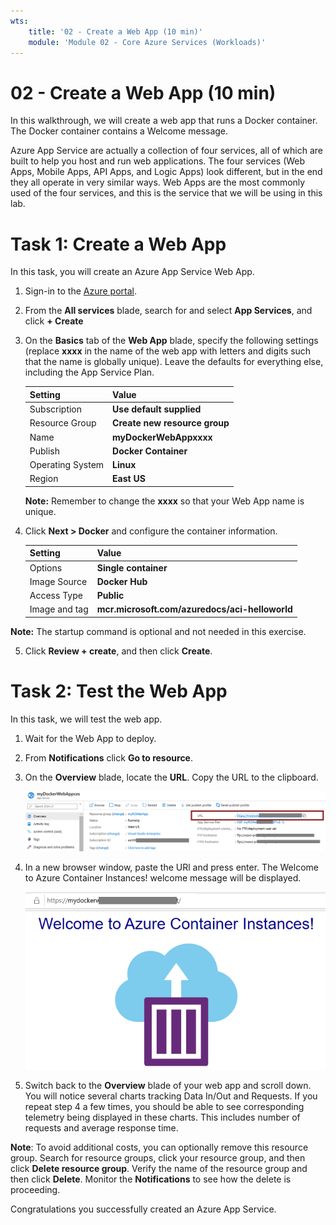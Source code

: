 ```yaml
---
wts:
    title: '02 - Create a Web App (10 min)'
    module: 'Module 02 - Core Azure Services (Workloads)'
---
```

# 02 - Create a Web App (10 min)

In this walkthrough, we will create a web app that runs a Docker container. The Docker container contains a Welcome message. 

Azure App Service are actually a collection of four services, all of which are built to help you host and run web applications. The four services (Web Apps, Mobile Apps, API Apps, and Logic Apps) look different, but in the end they all operate in very similar ways. Web Apps are the most commonly used of the four services, and this is the service that we will be using in this lab.

# Task 1: Create a Web App 

In this task, you will create an Azure App Service Web App. 

1. Sign-in to the [Azure portal](http://portal.azure.com/). 

2. From the **All services** blade, search for and select **App Services**, and click **+ Create**

3. On the **Basics** tab of the **Web App** blade, specify the following settings (replace **xxxx** in the name of the web app with letters and digits such that the name is globally unique). Leave the defaults for everything else, including the App Service Plan. 

    | Setting | Value |
    | -- | -- |
    | Subscription | **Use default supplied** |
    | Resource Group | **Create new resource group**|
    | Name | **myDockerWebAppxxxx** |
    | Publish | **Docker Container** |
    | Operating System | **Linux** |
    | Region | **East US** |
    
    **Note:** Remember to change the **xxxx** so that your Web App name is unique.

4. Click **Next > Docker** and configure the container information.  

    | Setting | Value |
    | -- | -- |
    | Options | **Single container** |
    | Image Source | **Docker Hub** |
    | Access Type | **Public** |
    | Image and tag | **mcr.microsoft.com/azuredocs/aci-helloworld** |
    
 **Note:** The startup command is optional and not needed in this exercise.

5. Click **Review + create**, and then click **Create**. 

# Task 2: Test the Web App

In this task, we will test the web app.

1. Wait for the Web App to deploy.

2. From **Notifications** click **Go to resource**. 

3. On the **Overview** blade, locate the **URL**. Copy the URL to the clipboard.

    ![Screenshot of the web app properties blade. The URL is highlighted.](../images/0801.png)

4. In a new browser window, paste the URl and press enter. The Welcome to Azure Container Instances! welcome message will be displayed.

    ![Screenshot of the Welcome to Azure Container Instance page.](../images/0802.png)

5. Switch back to the **Overview** blade of your web app and scroll down. You will notice several charts tracking Data In/Out and Requests. If you repeat step 4 a few times, you should be able to see corresponding telemetry being displayed in these charts. This includes number of requests and average response time. 

**Note**: To avoid additional costs, you can optionally remove this resource group. Search for resource groups, click your resource group, and then click **Delete resource group**. Verify the name of the resource group and then click **Delete**. Monitor the **Notifications** to see how the delete is proceeding.

Congratulations you successfully created an Azure App Service.
